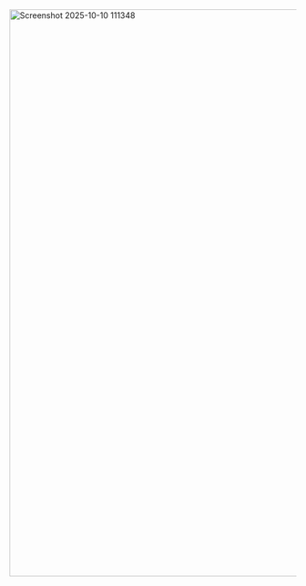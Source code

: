 
<img width="1915" height="997" alt="Screenshot 2025-10-10 111348" src="https://github.com/user-attachments/assets/1986680e-bdc1-4fac-af3d-863f9ed350f3" />
